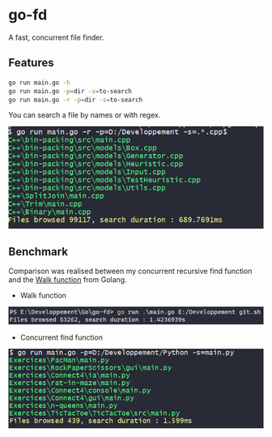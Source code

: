 # go-fd

A fast, concurrent file finder.   

## Features

```sh
go run main.go -h
go run main.go -p=dir -s=to-search
go run main.go -r -p=dir -s=to-search
```

You can search a file by names or with regex.    

![alt text](assets/reg.PNG)

## Benchmark

Comparison was realised between my concurrent recursive find function and the [Walk function](https://golang.org/pkg/path/filepath/#Walk) from Golang.    

- Walk function

![alt text](assets/walk.PNG)

- Concurrent find function

![alt text](assets/browse.PNG)